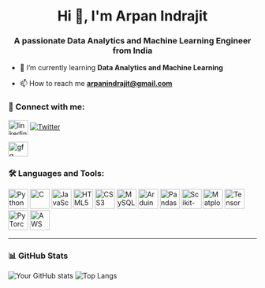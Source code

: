 <h1 align="center">Hi 👋, I'm Arpan Indrajit</h1>
<h3 align="center">A passionate Data Analytics and Machine Learning Engineer from India</h3>

- 🌱 I’m currently learning **Data Analytics and Machine Learning**

- 📫 How to reach me **arpanindrajit@gmail.com**

### 🔗 Connect with me:
<p align="left">
<a href="https://www.linkedin.com/in/arpan-indrajit-869228203/" target="blank"><img align="center" src="https://cdn.jsdelivr.net/gh/devicons/devicon/icons/linkedin/linkedin-original.svg" alt="linkedin" height="30" width="40" /></a>
<a href="https://x.com/IndrajitAr29830" target="_blank">
  <img src="https://img.shields.io/badge/Twitter-%231DA1F2.svg?&style=for-the-badge&logo=twitter&logoColor=white" alt="Twitter"/>
</a>

<a href="https://www.geeksforgeeks.org/user/arpan_indrajit_55/?_gl=1*jqk9ld*_up*MQ..&gclid=Cj0KCQjwu7TCBhCYARIsAM_S3NjqV64f0alIOTxsB_MLsemtmLbx1ociZ8eP_DrlJEuily7mbCPOA4kaAvCBEALw_wcB&gbraid=0AAAAAC9yBkAxbX8kQd5INUhzjfmviQQfb" target="blank"><img align="center" src="https://upload.wikimedia.org/wikipedia/commons/4/43/GeeksforGeeks.svg" alt="gfg" height="30" width="40" /></a>
</p>

### 🛠️ Languages and Tools:
<p align="left">
  <img src="https://cdn.jsdelivr.net/gh/devicons/devicon/icons/python/python-original.svg" alt="Python" width="40" height="40"/>
  <img src="https://cdn.jsdelivr.net/gh/devicons/devicon/icons/c/c-original.svg" alt="C" width="40" height="40"/>
  <img src="https://cdn.jsdelivr.net/gh/devicons/devicon/icons/javascript/javascript-original.svg" alt="JavaScript" width="40" height="40"/>
  <img src="https://cdn.jsdelivr.net/gh/devicons/devicon/icons/html5/html5-original.svg" alt="HTML5" width="40" height="40"/>
  <img src="https://cdn.jsdelivr.net/gh/devicons/devicon/icons/css3/css3-original.svg" alt="CSS3" width="40" height="40"/>
  <img src="https://cdn.jsdelivr.net/gh/devicons/devicon/icons/mysql/mysql-original.svg" alt="MySQL" width="40" height="40"/>
  <img src="https://cdn.jsdelivr.net/gh/devicons/devicon/icons/arduino/arduino-original.svg" alt="Arduino" width="40" height="40"/>
  <img src="https://raw.githubusercontent.com/valohai/ml-logos/master/pandas.svg" alt="Pandas" width="40" height="40"/>
  <img src="https://raw.githubusercontent.com/valohai/ml-logos/master/scikit-learn.svg" alt="Scikit-learn" width="40" height="40"/>
  <img src="https://upload.wikimedia.org/wikipedia/commons/8/84/Matplotlib_icon.svg" alt="Matplotlib" width="40" height="40"/>
  <img src="https://www.vectorlogo.zone/logos/tensorflow/tensorflow-icon.svg" alt="TensorFlow" width="40" height="40"/>
  <img src="https://upload.wikimedia.org/wikipedia/commons/1/10/PyTorch_logo_icon.svg" alt="PyTorch" width="40" height="40"/>
  <img src="https://raw.githubusercontent.com/rahulbanerjee26/githubAboutMeGenerator/main/icons/aws.svg" alt="AWS" width="40" height="40"/>
</p>


---

### 📊 GitHub Stats
![Your GitHub stats](https://github-readme-stats.vercel.app/api?username=arpanindrajit&show_icons=true&theme=radical)
![Top Langs](https://github-readme-stats.vercel.app/api/top-langs/?username=arpanindrajit&layout=compact&theme=radical)


